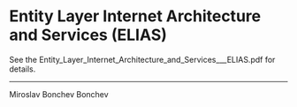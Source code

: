 # Entity Layer Internet Architecture and Services (ELIAS)

See the Entity_Layer_Internet_Architecture_and_Services___ELIAS.pdf for details.

---
Miroslav Bonchev Bonchev
